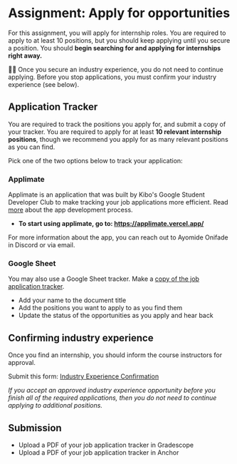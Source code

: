 # Assignment: Apply for opportunities

For this assignment, you will apply for internship roles. You are required to apply to at least 10 positions, but you should keep applying until you secure a position. You should **begin searching for and applying for internships right away.** 


<aside>
  📢📢 Once you secure an industry experience, you do not need to continue applying. Before you stop applications, you must confirm your industry experience (see below).
  </aside>
    

## Application Tracker

You are required to track the positions you apply for, and submit a copy of your tracker. You are required to apply for at least **10 relevant internship positions**, though we recommend you apply for as many relevant positions as you can find. 

Pick one of the two options below to track your application:

### Applimate
Applimate is an application that was built by Kibo's Google Student Developer Club to make tracking your job applications more efficient. Read [more](https://www.linkedin.com/posts/ayomideonifade_kiboschool-gdsc-communityimpact-activity-7149882178988847104-EXK4?utm_source=share&utm_medium=member_desktop) about the app development process. 

- **To start using applimate, go to: https://applimate.vercel.app/**

For more information about the app, you can reach out to Ayomide Onifade in Discord or via email.

### Google Sheet
You may also use a Google Sheet tracker. Make a [copy of the job application tracker](https://docs.google.com/spreadsheets/d/1UyblPl26CxdMDx8M8SxoEP-lcgHRGfTXvdGacnkIHMw/template/preview).

- Add your name to the document title
- Add the positions you want to apply to as you find them
- Update the status of the opportunities as you apply and hear back


## Confirming industry experience
Once you find an internship, you should inform the course instructors for approval. 

Submit this form: <a href="https://forms.gle/UiPyUukxnjFdmsTv6" target="_blank"> Industry Experience Confirmation </a>

_If you accept an approved industry experience opportunity before you finish all of the required applications, then you do not need to continue applying to additional positions._

## Submission

- Upload a PDF of your job application tracker in Gradescope
- Upload a PDF of your job application tracker in Anchor
